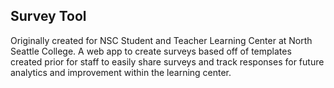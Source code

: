 ## Survey Tool
Originally created for NSC Student and Teacher Learning Center at North Seattle College.
A web app to create surveys based off of templates created prior for staff to easily share surveys and track responses for future analytics and improvement within the learning center.
